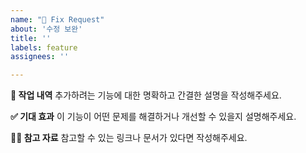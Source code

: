 ```yaml
---
name: "🔧 Fix Request"
about: '수정 보완'
title: ''
labels: feature
assignees: ''

---
```


**📄 작업 내역**
추가하려는 기능에 대한 명확하고 간결한 설명을 작성해주세요.

**✅ 기대 효과**
이 기능이 어떤 문제를 해결하거나 개선할 수 있을지 설명해주세요.

**🙋🏻 참고 자료**
참고할 수 있는 링크나 문서가 있다면 작성해주세요.